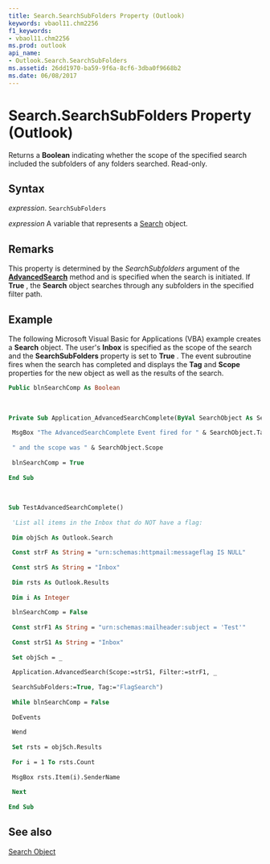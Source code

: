 ```yaml
---
title: Search.SearchSubFolders Property (Outlook)
keywords: vbaol11.chm2256
f1_keywords:
- vbaol11.chm2256
ms.prod: outlook
api_name:
- Outlook.Search.SearchSubFolders
ms.assetid: 26dd1970-ba59-9f6a-8cf6-3dba0f9668b2
ms.date: 06/08/2017
---
```



# Search.SearchSubFolders Property (Outlook)

Returns a  **Boolean** indicating whether the scope of the specified search included the subfolders of any folders searched. Read-only.


## Syntax

 _expression_. `SearchSubFolders`

 _expression_ A variable that represents a [Search](./Outlook.Search.md) object.


## Remarks

This property is determined by the  _SearchSubfolders_ argument of the **[AdvancedSearch](Outlook.Application.AdvancedSearch.md)** method and is specified when the search is initiated. If **True** , the **Search** object searches through any subfolders in the specified filter path.


## Example

The following Microsoft Visual Basic for Applications (VBA) example creates a  **Search** object. The user's **Inbox** is specified as the scope of the search and the **SearchSubFolders** property is set to **True** . The event subroutine fires when the search has completed and displays the **Tag** and **Scope** properties for the new object as well as the results of the search.


```vb
Public blnSearchComp As Boolean 
 
 
 
Private Sub Application_AdvancedSearchComplete(ByVal SearchObject As Search) 
 
 MsgBox "The AdvancedSearchComplete Event fired for " & SearchObject.Tag & _ 
 
 " and the scope was " & SearchObject.Scope 
 
 blnSearchComp = True 
 
End Sub 
 
 
 
Sub TestAdvancedSearchComplete() 
 
 'List all items in the Inbox that do NOT have a flag: 
 
 Dim objSch As Outlook.Search 
 
 Const strF As String = "urn:schemas:httpmail:messageflag IS NULL" 
 
 Const strS As String = "Inbox" 
 
 Dim rsts As Outlook.Results 
 
 Dim i As Integer 
 
 blnSearchComp = False 
 
 Const strF1 As String = "urn:schemas:mailheader:subject = 'Test'" 
 
 Const strS1 As String = "Inbox" 
 
 Set objSch = _ 
 
 Application.AdvancedSearch(Scope:=strS1, Filter:=strF1, _ 
 
 SearchSubFolders:=True, Tag:="FlagSearch") 
 
 While blnSearchComp = False 
 
 DoEvents 
 
 Wend 
 
 Set rsts = objSch.Results 
 
 For i = 1 To rsts.Count 
 
 MsgBox rsts.Item(i).SenderName 
 
 Next 
 
End Sub
```


## See also


[Search Object](Outlook.Search.md)

